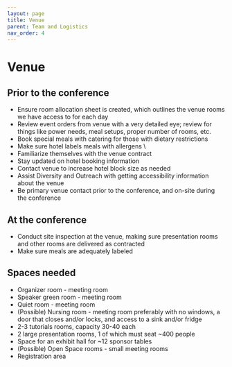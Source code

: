 ```yaml
---
layout: page
title: Venue
parent: Team and Logistics
nav_order: 4
---
```


# Venue

## Prior to the conference

- Ensure room allocation sheet is created, which outlines the venue rooms we have access to for each day 
- Review event orders from venue with a very detailed eye; review for things like power needs, meal setups, proper number of rooms, etc. 
- Book special meals with catering for those with dietary restrictions 
- Make sure hotel labels meals with allergens \
- Familiarize themselves with the venue contract 
- Stay updated on hotel booking information 
- Contact venue to increase hotel block size as needed
- Assist Diversity and Outreach with getting accessibility information about the venue 
- Be primary venue contact prior to the conference, and on-site during the conference

## At the conference 

- Conduct site inspection at the venue, making sure presentation rooms and other rooms are delivered as contracted 
- Make sure meals are adequately labeled 

## Spaces needed

- Organizer room - meeting room 
- Speaker green room - meeting room 
- Quiet room - meeting room
- (Possible) Nursing room - meeting room preferably with no windows, a door that closes and/or locks, and access to a sink and/or fridge 
- 2-3 tutorials rooms, capacity 30-40 each 
- 2 large presentation rooms, 1 of which must seat ~400 people 
- Space for an exhibit hall for ~12 sponsor tables 
- (Possible) Open Space rooms - small meeting rooms 
- Registration area 
